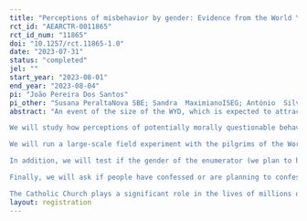 ```yaml
---
title: "Perceptions of misbehavior by gender: Evidence from the World Youth Event"
rct_id: "AEARCTR-0011865"
rct_id_num: "11865"
doi: "10.1257/rct.11865-1.0"
date: "2023-07-31"
status: "completed"
jel: ""
start_year: "2023-08-01"
end_year: "2023-08-04"
pi: "João Pereira Dos Santos"
pi_other: "Susana PeraltaNova SBE; Sandra  MaximianoISEG; António  SilvaISEG"
abstract: "An event of the size of the WYD, which is expected to attract more than one million supportive, motivated, and inspiring young people from all around the World to Lisbon is a unique opportunity to study what this particular group thinks about gender roles and gender norms.
We will study how perceptions of potentially morally questionable behaviors are rated as unacceptable or acceptable depending on the gender of those who performed the actions. 
We will run a large-scale field experiment with the pilgrims of the World Youth Day (WYD) that takes place in Lisbon in the first week of August 2023. Half of the respondents of our survey will be asked to rate, on a scale from one to six, three generic (mis)behaviors from three different hypothetical males while the other half will be faced with female names. We will then compare the differences in an econometric framework.
In addition, we will test if the gender of the enumerator (we plan to have around 30 young assistants, most of them students at ISEG – University of Lisbon and Nova SBE) changes how pilgrims at the WYD respond to these questions.
Finally, we will ask if people have confessed or are planning to confess to analyze potential heterogeneous effects.
The Catholic Church plays a significant role in the lives of millions of people around the world. Therefore, understanding the level of gender discrimination in their teachings and actions is of big importance. For example, the construction and evaluation of the effectiveness of public policies for mitigating gender discrimination depends on the existence of discrimination in the family and religious environment, and this discrimination needs to be rigorously studied. The present study intends to overcome the difficulty that has existed in studying discrimination in a religious setting. In particular, it aims to investigate whether Catholics perceive potentially morally unacceptable actions differently based on the gender of the person who committed them."
layout: registration
---
```


